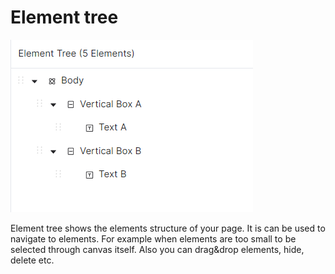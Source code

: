 # Element tree

![](<../.gitbook/assets/image (5).png>)

Element tree shows the elements structure of your page. It is can be used to navigate to elements. For example when elements are too small to be selected through canvas itself. Also you can drag\&drop elements, hide, delete etc.
